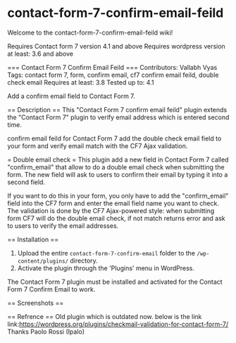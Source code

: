 # contact-form-7-confirm-email-feild

Welcome to the contact-form-7-confirm-email-feild wiki!

Requires Contact form 7 version 4.1 and above
Requires  wordpress version at least: 3.6 and above

=== Contact Form 7 Confirm Email Feild ===
Contributors: Vallabh Vyas
Tags: contact form 7, form, confirm email, cf7 confirm email feild, double check email 
Requires at least: 3.8
Tested up to: 4.1



Add a confirm email field to Contact Form 7.

== Description ==
This "Contact Form 7 confirm email feild" plugin extends the "Contact Form 7" plugin to verify email address which is entered second time.

confirm email feild for Contact Form 7 add the double check email field to your form and verify email match with the CF7 Ajax validation.

= Double email check =
This plugin add a new field in Contact Form 7 called "confirm_email" that allow to do a double email check when submitting the form. The new field will ask to users to confirm their email by typing it into a second field.

If you want to do this in your form, you only have to add the "confirm_email" field into the CF7 form and enter the email field name you want to check. The validation is done by the CF7 Ajax-powered style: when submitting form CF7 will do the double email check, if not match returns error and ask to users to verify the email addresses.

== Installation ==
1. Upload the entire `contact-form-7-confirm-email` folder to the `/wp-content/plugins/` directory.
1. Activate the plugin through the 'Plugins' menu in WordPress.

The Contact Form 7 plugin must be installed and activated for the Contact Form 7 Confirm Email to work. 

== Screenshots ==


== Refrence ==
Old plugin which is outdated now. below is the link
link:https://wordpress.org/plugins/checkmail-validation-for-contact-form-7/
Thanks Paolo Rossi (Ipalo) 
